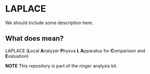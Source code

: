 # LAPLACE

We should include some description here.

## What does mean?

LAPLACE (**L**ocal **A**nalyzer **P**hysva **L A**pparatus for **C**omparison and **E**valuation)

**NOTE** This repository is part of the ringer analysis kit.
